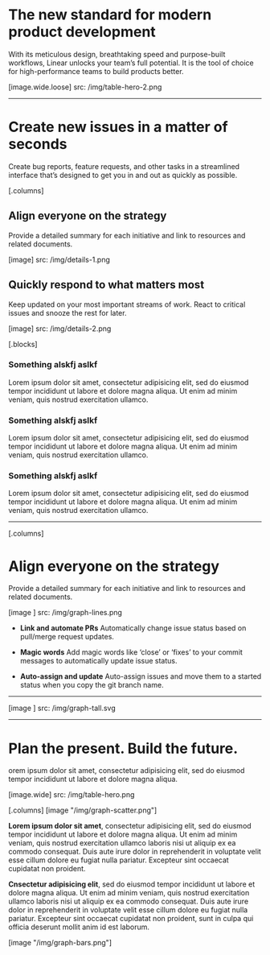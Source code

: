 
# The new standard for modern product development
With its meticulous design, breathtaking speed and purpose-built workflows, Linear unlocks your team’s full potential. It is the tool of choice for high-performance teams to build products better.

[image.wide.loose]
  src: /img/table-hero-2.png

---

# Create new issues in a matter of seconds
Create bug reports, feature requests, and other tasks in a streamlined interface that’s designed to get you in and out as quickly as possible.

[.columns]
  ## Align everyone on the strategy
  Provide a detailed summary for each initiative and link to resources and related documents.

  [image]
    src: /img/details-1.png

  ## Quickly respond to what matters most
  Keep updated on your most important streams of work. React to critical issues and snooze the rest for later.

  [image]
    src: /img/details-2.png


[.blocks]
  ### Something alskfj aslkf
  Lorem ipsum dolor sit amet, consectetur adipisicing elit, sed do eiusmod
  tempor incididunt ut labore et dolore magna aliqua. Ut enim ad minim veniam,
  quis nostrud exercitation ullamco.

  ### Something alskfj aslkf
  Lorem ipsum dolor sit amet, consectetur adipisicing elit, sed do eiusmod
  tempor incididunt ut labore et dolore magna aliqua. Ut enim ad minim veniam,
  quis nostrud exercitation ullamco.

  ### Something alskfj aslkf
  Lorem ipsum dolor sit amet, consectetur adipisicing elit, sed do eiusmod
  tempor incididunt ut labore et dolore magna aliqua. Ut enim ad minim veniam,
  quis nostrud exercitation ullamco.

---

[.columns]
  # Align everyone on the strategy
  Provide a detailed summary for each initiative and link to resources and related documents.

  [image ]
    src: /img/graph-lines.png

  - **Link and automate PRs** Automatically change issue status based on pull/merge request updates.

  - **Magic words** Add magic words like ‘close’ or ‘fixes’ to your commit messages to automatically update issue status.

  - **Auto-assign and update** Auto-assign issues and move them to a started status when you copy the git branch name.

  ---
  [image ]
    src: /img/graph-tall.svg



---

# Plan the present. Build the future.
orem ipsum dolor sit amet, consectetur adipisicing elit, sed do eiusmod tempor incididunt ut labore et dolore magna aliqua.

[image.wide]
  src: /img/table-hero.png

[.columns]
  [image "/img/graph-scatter.png"]

  **Lorem ipsum dolor sit amet**, consectetur adipisicing elit, sed do eiusmod tempor incididunt ut labore et dolore magna aliqua. Ut enim ad minim veniam, quis nostrud exercitation ullamco laboris nisi ut aliquip ex ea commodo consequat. Duis aute irure dolor in reprehenderit in voluptate velit esse cillum dolore eu fugiat nulla pariatur. Excepteur sint occaecat cupidatat non proident.


  **Cnsectetur adipisicing elit**, sed do eiusmod tempor incididunt ut labore et dolore magna aliqua. Ut enim ad minim veniam, quis nostrud exercitation ullamco laboris nisi ut aliquip ex ea commodo consequat. Duis aute irure dolor in reprehenderit in voluptate velit esse cillum dolore eu fugiat nulla pariatur. Excepteur sint occaecat cupidatat non proident, sunt in culpa qui officia deserunt mollit anim id est laborum.

  [image "/img/graph-bars.png"]

